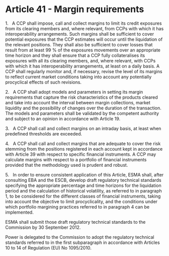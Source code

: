 # Article 41 - Margin requirements


1.   A CCP shall impose, call and collect margins to limit its credit exposures from its clearing members and, where relevant, from CCPs with which it has interoperability arrangements. Such margins shall be sufficient to cover potential exposures that the CCP estimates will occur until the liquidation of the relevant positions. They shall also be sufficient to cover losses that result from at least 99 % of the exposures movements over an appropriate time horizon and they shall ensure that a CCP fully collateralises its exposures with all its clearing members, and, where relevant, with CCPs with which it has interoperability arrangements, at least on a daily basis. A CCP shall regularly monitor and, if necessary, revise the level of its margins to reflect current market conditions taking into account any potentially procyclical effects of such revisions.

2.   A CCP shall adopt models and parameters in setting its margin requirements that capture the risk characteristics of the products cleared and take into account the interval between margin collections, market liquidity and the possibility of changes over the duration of the transaction. The models and parameters shall be validated by the competent authority and subject to an opinion in accordance with Article 19.

3.   A CCP shall call and collect margins on an intraday basis, at least when predefined thresholds are exceeded.

4.   A CCP shall call and collect margins that are adequate to cover the risk stemming from the positions registered in each account kept in accordance with Article 39 with respect to specific financial instruments. A CCP may calculate margins with respect to a portfolio of financial instruments provided that the methodology used is prudent and robust.

5.   In order to ensure consistent application of this Article, ESMA shall, after consulting EBA and the ESCB, develop draft regulatory technical standards specifying the appropriate percentage and time horizons for the liquidation period and the calculation of historical volatility, as referred to in paragraph 1, to be considered for the different classes of financial instruments, taking into account the objective to limit procyclicality, and the conditions under which portfolio margining practices referred to in paragraph 4 can be implemented.

ESMA shall submit those draft regulatory technical standards to the Commission by 30 September 2012.

Power is delegated to the Commission to adopt the regulatory technical standards referred to in the first subparagraph in accordance with Articles 10 to 14 of Regulation (EU) No 1095/2010.
